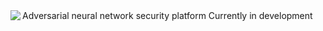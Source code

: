 <img align="left" src="https://static.wixstatic.com/media/cef1ec_991a7546c9964e3487062bb405395c4b~mv2.png">
Adversarial neural network security platform
Currently in development



